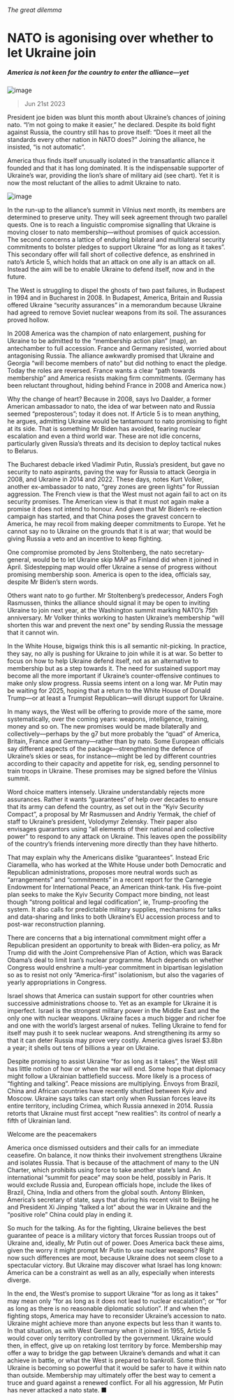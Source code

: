 ###### The great dilemma
# NATO is agonising over whether to let Ukraine join 
##### America is not keen for the country to enter the alliance—yet 
![image](images/20230624_IRD001.jpg) 
> Jun 21st 2023 

President joe biden was blunt this month about Ukraine’s chances of joining nato. “I’m not going to make it easier,” he declared. Despite its bold fight against Russia, the country still has to prove itself: “Does it meet all the standards every other nation in NATO does?” Joining the alliance, he insisted, “is not automatic”.
America thus finds itself unusually isolated in the transatlantic alliance it founded and that it has long dominated. It is the indispensable supporter of Ukraine’s war, providing the lion’s share of military aid (see chart). Yet it is now the most reluctant of the allies to admit Ukraine to nato.
![image](images/20230624_IRC579.png) 

In the run-up to the alliance’s summit in Vilnius next month, its members are determined to preserve unity. They will seek agreement through two parallel quests. One is to reach a linguistic compromise signalling that Ukraine is moving closer to nato membership—without promises of quick accession. The second concerns a lattice of enduring bilateral and multilateral security commitments to bolster pledges to support Ukraine “for as long as it takes”. This secondary offer will fall short of collective defence, as enshrined in nato’s Article 5, which holds that an attack on one ally is an attack on all. Instead the aim will be to enable Ukraine to defend itself, now and in the future. 
The West is struggling to dispel the ghosts of two past failures, in Budapest in 1994 and in Bucharest in 2008. In Budapest, America, Britain and Russia offered Ukraine “security assurances” in a memorandum because Ukraine had agreed to remove Soviet nuclear weapons from its soil. The assurances proved hollow.
In 2008 America was the champion of nato enlargement, pushing for Ukraine to be admitted to the “membership action plan” (map), an antechamber to full accession. France and Germany resisted, worried about antagonising Russia. The alliance awkwardly promised that Ukraine and Georgia “will become members of nato” but did nothing to enact the pledge. Today the roles are reversed. France wants a clear “path towards membership” and America resists making firm commitments. (Germany has been reluctant throughout, hiding behind France in 2008 and America now.)
Why the change of heart? Because in 2008, says Ivo Daalder, a former American ambassador to nato, the idea of war between nato and Russia seemed “preposterous”; today it does not. If Article 5 is to mean anything, he argues, admitting Ukraine would be tantamount to nato promising to fight at its side. That is something Mr Biden has avoided, fearing nuclear escalation and even a third world war. These are not idle concerns, particularly given Russia’s threats and its decision to deploy tactical nukes to Belarus.
The Bucharest debacle irked Vladimir Putin, Russia’s president, but gave no security to nato aspirants, paving the way for Russia to attack Georgia in 2008, and Ukraine in 2014 and 2022. These days, notes Kurt Volker, another ex-ambassador to nato, “grey zones are green lights” for Russian aggression. The French view is that the West must not again fail to act on its security promises. The American view is that it must not again make a promise it does not intend to honour. And given that Mr Biden’s re-election campaign has started, and that China poses the gravest concern to America, he may recoil from making deeper commitments to Europe. Yet he cannot say no to Ukraine on the grounds that it is at war; that would be giving Russia a veto and an incentive to keep fighting. 
One compromise promoted by Jens Stoltenberg, the nato secretary-general, would be to let Ukraine skip MAP as Finland did when it joined in April. Sidestepping map would offer Ukraine a sense of progress without promising membership soon. America is open to the idea, officials say, despite Mr Biden’s stern words.
Others want nato to go further. Mr Stoltenberg’s predecessor, Anders Fogh Rasmussen, thinks the alliance should signal it may be open to inviting Ukraine to join next year, at the Washington summit marking NATO’s 75th anniversary. Mr Volker thinks working to hasten Ukraine’s membership “will shorten this war and prevent the next one” by sending Russia the message that it cannot win.
In the White House, bigwigs think this is all semantic nit-picking. In practice, they say, no ally is pushing for Ukraine to join while it is at war. So better to focus on how to help Ukraine defend itself, not as an alternative to membership but as a step towards it. The need for sustained support may become all the more important if Ukraine’s counter-offensive continues to make only slow progress. Russia seems intent on a long war. Mr Putin may be waiting for 2025, hoping that a return to the White House of Donald Trump—or at least a Trumpist Republican—will disrupt support for Ukraine. 
In many ways, the West will be offering to provide more of the same, more systematically, over the coming years: weapons, intelligence, training, money and so on. The new promises would be made bilaterally and collectively—perhaps by the g7 but more probably the “quad” of America, Britain, France and Germany—rather than by nato. Some European officials say different aspects of the package—strengthening the defence of Ukraine’s skies or seas, for instance—might be led by different countries according to their capacity and appetite for risk, eg, sending personnel to train troops in Ukraine. These promises may be signed before the Vilnius summit.
Word choice matters intensely. Ukraine understandably rejects more assurances. Rather it wants “guarantees” of help over decades to ensure that its army can defend the country, as set out in the “Kyiv Security Compact”, a proposal by Mr Rasmussen and Andriy Yermak, the chief of staff to Ukraine’s president, Volodymyr Zelensky. Their paper also envisages guarantors using “all elements of their national and collective power” to respond to any attack on Ukraine. This leaves open the possibility of the country’s friends intervening more directly than they have hitherto.
That may explain why the Americans dislike “guarantees”. Instead Eric Ciaramella, who has worked at the White House under both Democratic and Republican administrations, proposes more neutral words such as “arrangements” and “commitments” in a recent report for the Carnegie Endowment for International Peace, an American think-tank. His five-point plan seeks to make the Kyiv Security Compact more binding, not least though “strong political and legal codification”, ie, Trump-proofing the system. It also calls for predictable military supplies, mechanisms for talks and data-sharing and links to both Ukraine’s EU accession process and to post-war reconstruction planning. 
There are concerns that a big international commitment might offer a Republican president an opportunity to break with Biden-era policy, as Mr Trump did with the Joint Comprehensive Plan of Action, which was Barack Obama’s deal to limit Iran’s nuclear programme. Much depends on whether Congress would enshrine a multi-year commitment in bipartisan legislation so as to resist not only “America-first” isolationism, but also the vagaries of yearly appropriations in Congress. 
Israel shows that America can sustain support for other countries when successive administrations choose to. Yet as an example for Ukraine it is imperfect. Israel is the strongest military power in the Middle East and the only one with nuclear weapons. Ukraine faces a much bigger and richer foe and one with the world’s largest arsenal of nukes. Telling Ukraine to fend for itself may push it to seek nuclear weapons. And strengthening its army so that it can deter Russia may prove very costly. America gives Israel $3.8bn a year; it shells out tens of billions a year on Ukraine. 
Despite promising to assist Ukraine “for as long as it takes”, the West still has little notion of how or when the war will end. Some hope that diplomacy might follow a Ukrainian battlefield success. More likely is a process of “fighting and talking”. Peace missions are multiplying. Envoys from Brazil, China and African countries have recently shuttled between Kyiv and Moscow. Ukraine says talks can start only when Russian forces leave its entire territory, including Crimea, which Russia annexed in 2014. Russia retorts that Ukraine must first accept “new realities”: its control of nearly a fifth of Ukrainian land.
Welcome are the peacemakers
America once dismissed outsiders and their calls for an immediate ceasefire. On balance, it now thinks their involvement strengthens Ukraine and isolates Russia. That is because of the attachment of many to the UN Charter, which prohibits using force to take another state’s land. An international “summit for peace” may soon be held, possibly in Paris. It would exclude Russia and, European officials hope, include the likes of Brazil, China, India and others from the global south. Antony Blinken, America’s secretary of state, says that during his recent visit to Beijing he and President Xi Jinping “talked a lot” about the war in Ukraine and the “positive role” China could play in ending it. 
So much for the talking. As for the fighting, Ukraine believes the best guarantee of peace is a military victory that forces Russian troops out of Ukraine and, ideally, Mr Putin out of power. Does America back these aims, given the worry it might prompt Mr Putin to use nuclear weapons? Right now such differences are moot, because Ukraine does not seem close to a spectacular victory. But Ukraine may discover what Israel has long known: America can be a constraint as well as an ally, especially when interests diverge.
In the end, the West’s promise to support Ukraine “for as long as it takes” may mean only “for as long as it does not lead to nuclear escalation”; or “for as long as there is no reasonable diplomatic solution”. If and when the fighting stops, America may have to reconsider Ukraine’s accession to nato. Ukraine might achieve more than anyone expects but less than it wants to. In that situation, as with West Germany when it joined in 1955, Article 5 would cover only territory controlled by the government. Ukraine would then, in effect, give up on retaking lost territory by force. Membership may offer a way to bridge the gap between Ukraine’s demands and what it can achieve in battle, or what the West is prepared to bankroll. Some think Ukraine is becoming so powerful that it would be safer to have it within nato than outside. Membership may ultimately offer the best way to cement a truce and guard against a renewed conflict. For all his aggression, Mr Putin has never attacked a nato state. ■
